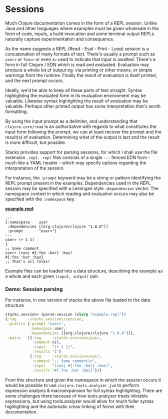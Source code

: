 # Sessions

Much Clojure documentation comes in the form of a REPL session.
Unlike Java and other languages where examples must be given wholesale in the form of code, inputs, a build invocation and some terminal output REPLs naturally capture experimentation and consequence.

As the name suggests a REPL (Read - Eval - Print - Loop) session is a concatenation of many formats of text.
There's usually a prompt such as `user>` or `foo=>` or even `λ>` used to indicate that input is awaited.
There's a form in full Clojure / EDN which is read and evaluated.
Evaluation may produce a whole lot of output eg.
via printing or other means, or simple warnings from the runtime.
Finally the result of evaluation is itself printed, and the next prompt occurs.

Ideally, we'd be able to keep all these parts of text straight.
Syntax highlighting the evaluated form in its evaluation environment may be valuable.
Likewise syntax highlighting the result of evaluation may be valuable.
Perhaps other printed output has some interpretation that's worth formatting.

By using the input prompt as a delimiter, and understanding that `clojure.core/read` is an authoritative with regards to what constitutes the input form following the prompt, we can at least recover the prompt and the result(s) of evaluation.
Determining what of the output is last and the result is more difficult, but possible.

Stacks provides support for parsing sessions, for which I shall use the file extension `.repl`.
`.repl` files consists of a single `---` fenced EDN form - much like a YAML header - which may specify options regarding the interpretation of the session.

For instance, the `:prompt` keyword may be a string or pattern identifying the REPL prompt present in the examples.
Dependencies used in the REPL session may be specified with a Leiningen style `:dependencies` vector.
The namespace context in which reading and evaluation occurs may also be specified with the `:namespace` key.

[**example.repl**](/src/test/resources/example.repl):
```
---
{:namespace    user
 :dependencies [[org.clojure/clojure "1.8.0"]]
 :prompt       "user>"}
---
user> (+ 1 1)
1
;; Some comment
user> (conj #{:foo :bar} :baz)
#{:foo :bar :baz}
;; That's all folks!

```

Example files can be loaded into a data structure, describing the example as a whole and each given `(input, output)` pair.

### Demo: Session parsing

For instance, in one version of stacks the above file loaded to the data structure

```clj
stacks.session> (parse-session (slurp "example.repl"))
{:tag     :stacks.sessions/session,
 :profile {:prompt "user>",
           :namespace user,
           :dependencies [[org.clojure/clojure "1.8.0"]]},
 :pairs   ({:tag     :stacks.sessions/pair,
            :comment nil,
            :input   "(+ 1 1)",
            :results "1"}
           {:tag     :stacks.sessions/pair,
            :comment ";; Some comment\n",
            :input   "(conj #{:foo :bar} :baz)",
            :results "#{:foo :bar :baz}"})}
```

From this structure and given the namespace in which the session occurs it would be possible to use `clojure.tools.analyzer.jvm` to perform expression analysis & macroexpansion for full syntax highlighting.
There are some challenges there because of how tools.analyzer treats inlinable expressions, but using tools.analyzer would allow for much fuller syntax highlighting and the automatic cross-linking of forms with their documentation.
